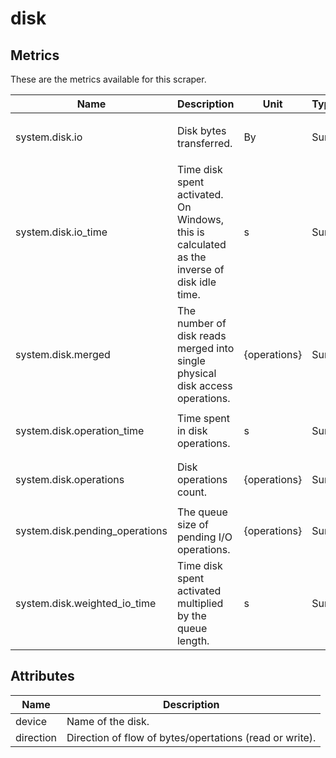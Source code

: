 [comment]: <> (Code generated by mdatagen. DO NOT EDIT.)

# disk

## Metrics

These are the metrics available for this scraper.

| Name | Description | Unit | Type | Attributes |
| ---- | ----------- | ---- | ---- | ---------- |
| system.disk.io | Disk bytes transferred. | By | Sum | <ul> <li>device</li> <li>direction</li> </ul> |
| system.disk.io_time | Time disk spent activated. On Windows, this is calculated as the inverse of disk idle time. | s | Sum | <ul> <li>device</li> </ul> |
| system.disk.merged | The number of disk reads merged into single physical disk access operations. | {operations} | Sum | <ul> <li>device</li> <li>direction</li> </ul> |
| system.disk.operation_time | Time spent in disk operations. | s | Sum | <ul> <li>device</li> <li>direction</li> </ul> |
| system.disk.operations | Disk operations count. | {operations} | Sum | <ul> <li>device</li> <li>direction</li> </ul> |
| system.disk.pending_operations | The queue size of pending I/O operations. | {operations} | Sum | <ul> <li>device</li> </ul> |
| system.disk.weighted_io_time | Time disk spent activated multiplied by the queue length. | s | Sum | <ul> <li>device</li> </ul> |

## Attributes

| Name | Description |
| ---- | ----------- |
| device | Name of the disk. |
| direction | Direction of flow of bytes/opertations (read or write). |
